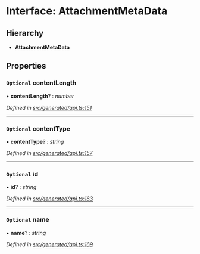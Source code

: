 # Interface: AttachmentMetaData

## Hierarchy

* **AttachmentMetaData**

## Properties

### `Optional` contentLength

• **contentLength**? : *number*

*Defined in [src/generated/api.ts:151](https://github.com/mailslurp/mailslurp-client/blob/a26884c/src/generated/api.ts#L151)*

___

### `Optional` contentType

• **contentType**? : *string*

*Defined in [src/generated/api.ts:157](https://github.com/mailslurp/mailslurp-client/blob/a26884c/src/generated/api.ts#L157)*

___

### `Optional` id

• **id**? : *string*

*Defined in [src/generated/api.ts:163](https://github.com/mailslurp/mailslurp-client/blob/a26884c/src/generated/api.ts#L163)*

___

### `Optional` name

• **name**? : *string*

*Defined in [src/generated/api.ts:169](https://github.com/mailslurp/mailslurp-client/blob/a26884c/src/generated/api.ts#L169)*
